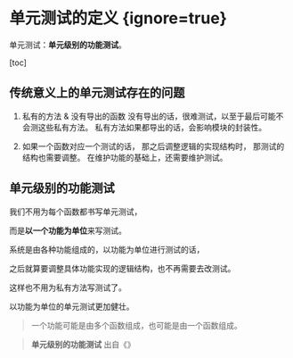 # 单元测试的定义 {ignore=true}

单元测试：**单元级别的功能测试**。

[toc]

## 传统意义上的单元测试存在的问题

1. 私有的方法 & 没有导出的函数
   没有导出的话，很难测试，以至于最后可能不会测这些私有方法。
   私有方法如果都导出的话，会影响模块的封装性。
   <br/>

2. 如果一个函数对应一个测试的话，
   那之后调整逻辑的实现结构时，
   那测试的结构也需要调整。
   在维护功能的基础上，还需要维护测试。

## 单元级别的功能测试

我们不用为每个函数都书写单元测试，

而是**以一个功能为单位**来写测试。

系统是由各种功能组成的，以功能为单位进行测试的话，

之后就算要调整具体功能实现的逻辑结构，也不再需要去改测试。

这样也不用为私有方法写测试了。

以功能为单位的单元测试更加健壮。

> 一个功能可能是由多个函数组成，也可能是由一个函数组成。

> **单元级别的功能测试** 出自《》